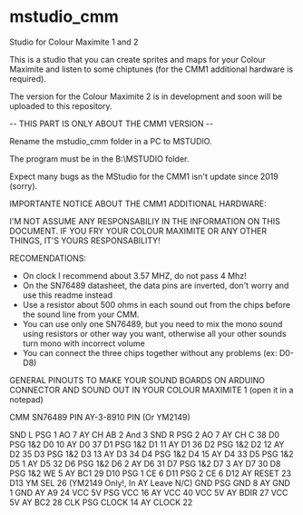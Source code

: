 # mstudio_cmm
Studio for Colour Maximite 1 and 2

This is a studio that you can create sprites and maps for your Colour Maximite and listen to some chiptunes (for the CMM1 additional hardware is required).

The version for the Colour Maximite 2 is in development and soon will be uploaded to this repository.


-- THIS PART IS ONLY ABOUT THE CMM1 VERSION --

Rename the mstudio_cmm folder in a PC to MSTUDIO.

The program must be in the B:\MSTUDIO folder.

Expect many bugs as the MStudio for the CMM1 isn't update since 2019 (sorry).

IMPORTANTE NOTICE ABOUT THE CMM1 ADDITIONAL HARDWARE:

I'M NOT ASSUME ANY RESPONSABILIY IN THE INFORMATION ON THIS DOCUMENT.
IF YOU FRY YOUR COLOUR MAXIMITE OR ANY OTHER THINGS, IT'S YOURS RESPONSABILITY!

RECOMENDATIONS:

* On clock I recommend about 3.57 MHZ, do not pass 4 Mhz!
* On the SN76489 datasheet, the data pins are inverted, don't worry and use
  this readme instead
* Use a resistor about 500 ohms in each sound out from the chips before
  the sound line from your CMM.
* You can use only one SN76489, but you need to mix the mono sound using
  resistors or other way you want, otherwise all your other sounds turn
  mono with incorrect volume
* You can connect the three chips together without any problems (ex: D0-D8)

GENERAL PINOUTS TO MAKE YOUR SOUND BOARDS ON ARDUINO CONNECTOR
AND SOUND OUT IN YOUR COLOUR MAXIMITE 1 (open it in a notepad)

CMM     SN76489    PIN       AY-3-8910   PIN
                             (Or YM2149)

SND L   PSG 1 AO     7       AY CH AB    2 And 3
SND R   PSG 2 AO     7       AY CH C     38
D0      PSG 1&2 D0  10       AY D0       37
D1      PSG 1&2 D1  11       AY D1       36
D2      PSG 1&2 D2  12       AY D2       35
D3      PSG 1&2 D3  13       AY D3       34
D4      PSG 1&2 D4  15       AY D4       33
D5      PSG 1&2 D5   1       AY D5       32
D6      PSG 1&2 D6   2       AY D6       31
D7      PSG 1&2 D7   3       AY D7       30
D8      PSG 1&2 WE   5       AY BC1      29
D10     PSG 1 CE     6
D11     PSG 2 CE     6
D12                          AY RESET    23
D13                          YM SEL      26 (YM2149 Only!, In AY Leave N/C)
GND     PSG GND      8       AY GND       1
GND                          AY A9       24
VCC 5V  PSG VCC     16       AY VCC      40
VCC 5V                       AY BDIR     27
VCC 5V                       AY BC2      28
CLK     PSG CLOCK   14       AY CLOCK    22
